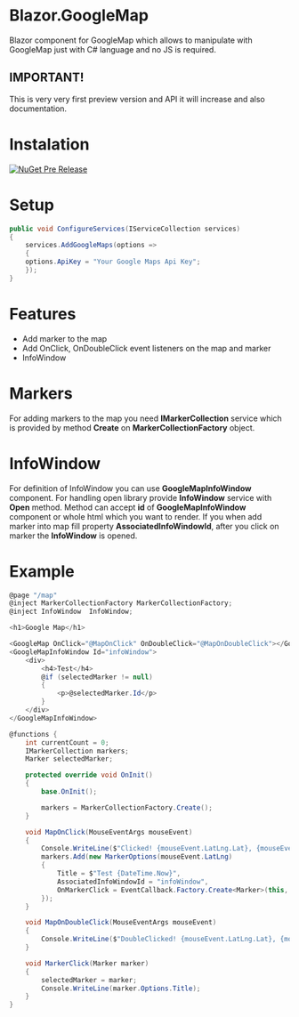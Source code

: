 # Blazor.GoogleMap
Blazor component for GoogleMap which allows to manipulate with GoogleMap just with C# language and no JS is required.

## IMPORTANT!
This is very very first preview version and API it will increase and also documentation.

# Instalation
[![NuGet Pre Release](https://img.shields.io/badge/nuget-0.0.1-orange.svg)](https://www.nuget.org/packages/Blazor.GoogleMap)

# Setup
```cs
public void ConfigureServices(IServiceCollection services)
{
    services.AddGoogleMaps(options =>
    {
	options.ApiKey = "Your Google Maps Api Key";
    });
}
```

# Features
* Add marker to the map
* Add OnClick, OnDoubleClick event listeners on the map and marker
* InfoWindow

# Markers
For adding markers to the map you need **IMarkerCollection** service which is provided by method **Create** on **MarkerCollectionFactory** object.

# InfoWindow
For definition of InfoWindow you can use **GoogleMapInfoWindow** component. For handling open library provide **InfoWindow** service with **Open** method.
Method can accept **id** of **GoogleMapInfoWindow** component or whole html which you want to render.
If you when add marker into map  fill property **AssociatedInfoWindowId**, after you click on marker the **InfoWindow** is opened.

# Example

```cs
@page "/map"
@inject MarkerCollectionFactory MarkerCollectionFactory;
@inject InfoWindow  InfoWindow;

<h1>Google Map</h1>

<GoogleMap OnClick="@MapOnClick" OnDoubleClick="@MapOnDoubleClick"></GoogleMap>
<GoogleMapInfoWindow Id="infoWindow">
    <div>
        <h4>Test</h4>
        @if (selectedMarker != null)
        {
            <p>@selectedMarker.Id</p>
        }
    </div>
</GoogleMapInfoWindow>

@functions {
    int currentCount = 0;
    IMarkerCollection markers;
    Marker selectedMarker;

    protected override void OnInit()
    {
        base.OnInit();

        markers = MarkerCollectionFactory.Create();
    }

    void MapOnClick(MouseEventArgs mouseEvent)
    {
        Console.WriteLine($"Clicked! {mouseEvent.LatLng.Lat}, {mouseEvent.LatLng.Lng}");
        markers.Add(new MarkerOptions(mouseEvent.LatLng)
        {
            Title = $"Test {DateTime.Now}",
            AssociatedInfoWindowId = "infoWindow",
            OnMarkerClick = EventCallback.Factory.Create<Marker>(this, MarkerClick)
        });
    }

    void MapOnDoubleClick(MouseEventArgs mouseEvent)
    {
        Console.WriteLine($"DoubleClicked! {mouseEvent.LatLng.Lat}, {mouseEvent.LatLng.Lng}");
    }

    void MarkerClick(Marker marker)
    {
        selectedMarker = marker;
        Console.WriteLine(marker.Options.Title);
    }
}
```
